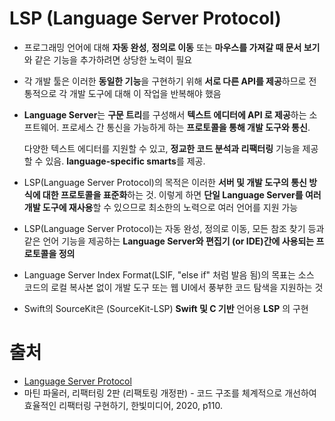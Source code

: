 # LSP (Language Server Protocol)

- 프로그래밍 언어에 대해 **자동 완성**, **정의로 이동** 또는 **마우스를 가져갈 때 문서 보기**와 같은 기능을 추가하려면 상당한 노력이 필요
- 각 개발 툴은 이러한 **동일한 기능**을 구현하기 위해 **서로 다른 API를 제공**하므로 전통적으로 각 개발 도구에 대해 이 작업을 반복해야 했음
- **Language Server**는 **구문 트리**를 구성해서 **텍스트 에디터에 API 로 제공**하는 소프트웨어. 프로세스 간 통신을 가능하게 하는 **프로토콜을 통해 개발 도구와 통신**. 
  
  다양한 텍스트 에디터를 지원할 수 있고, **정교한 코드 분석과 리팩터링** 기능을 제공할 수 있음. **language-specific smarts**를 제공.
- LSP(Language Server Protocol)의 목적은 이러한 **서버 및 개발 도구의 통신 방식에 대한 프로토콜을 표준화**하는 것. 이렇게 하면 **단일 Language Server를 여러 개발 도구에 재사용**할 수 있으므로 최소한의 노력으로 여러 언어를 지원 가능
- LSP(Language Server Protocol)는 자동 완성, 정의로 이동, 모든 참조 찾기 등과 같은 언어 기능을 제공하는 **Language Server와 편집기 (or IDE)간에  사용되는 프로토콜을 정의**
- Language Server Index Format(LSIF, "else if" 처럼 발음 됨)의 목표는 소스 코드의 로컬 복사본 없이 개발 도구 또는 웹 UI에서 풍부한 코드 탐색을 지원하는 것
- Swift의 SourceKit은 (SourceKit-LSP) **Swift 및 C 기반** 언어용 **LSP** 의 구현

# 출처

- [Language Server Protocol](https://microsoft.github.io/language-server-protocol/)
- 마틴 파울러, 리팩터링 2판 (리팩토링 개정판) - 코드 구조를 체계적으로 개선하여 효율적인 리팩터링 구현하기, 한빛미디어, 2020, p110.

